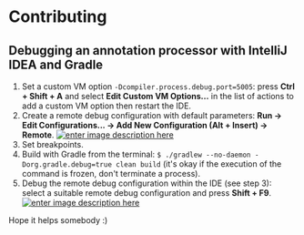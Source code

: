 # Contributing

## Debugging an annotation processor with IntelliJ IDEA and Gradle

1. Set a custom VM option `-Dcompiler.process.debug.port=5005`: press **Ctrl + Shift + A** and select **Edit Custom VM Options...** in the list of actions to add a custom VM option then restart the IDE.
2. Create a remote debug configuration with default parameters: **Run -> Edit Configurations... -> Add New Configuration (Alt + Insert) -> Remote**.
[![enter image description here][1]][1]
3. Set breakpoints.
4. Build with Gradle from the terminal: `$ ./gradlew --no-daemon -Dorg.gradle.debug=true clean build` (it's okay if the execution of the command is frozen, don't terminate a process).
5. Debug the remote debug configuration within the IDE (see step 3): select a suitable remote debug configuration and press **Shift + F9**.
[![enter image description here][2]][2]

Hope it helps somebody :)

  [1]: https://i.stack.imgur.com/hG3VJ.jpg
  [2]: https://i.stack.imgur.com/a0pck.png
